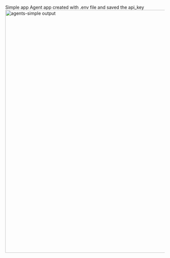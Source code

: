 Simple app Agent app created with .env file and saved the api_key
<img width="1366" height="768" alt="agents-simple output" src="https://github.com/user-attachments/assets/fbf4695c-500b-4a0d-a715-d58c099a7ac3" />
